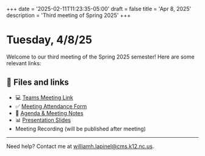 +++
date = '2025-02-11T11:23:35-05:00'
draft = false
title = 'Apr 8, 2025'
description = 'Third meeting of Spring 2025'
+++

# Tuesday, 4/8/25

Welcome to our third meeting of the Spring 2025 semester! Here are some relevant
links:

## 📂 Files and links

- 💻 [Teams Meeting Link](https://teams.microsoft.com/l/meetup-join/19%3ameeting_NTI3MWI0NjEtZjhkOS00ZGFjLTliZTktMDRkOTBhYTBlMGQ0%40thread.v2/0?context=%7b%22Tid%22%3a%222fb36de5-296a-43c7-b5d2-ae73931f0aa3%22%2c%22Oid%22%3a%22312a802b-6ca1-463f-b125-e25e8d650db9%22%7d)
- ✅ [Meeting Attendance Form](https://343b.edulnk.com/e/xv2a34/3mkWSd?__$u__)
- 📄 [Agenda & Meeting Notes](https://docs.google.com/document/d/13711Tlca4QOW1f55aVbNn4fwjFw84vNgaMqYF_u9OiU/edit?usp=sharing)
- 📊 [Presentation Slides](/python-plc/slides/meeting_4_8_25.html)
- Meeting Recording (will be published after meeting)

---
Need help? Contact me at [williamh.lapinel@cms.k12.nc.us](mailto:williamh.lapinel@cms.k12.nc.us).
